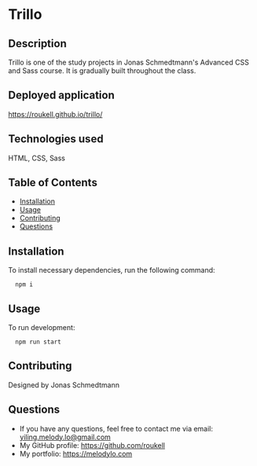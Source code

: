 # Trillo
## Description
  Trillo is one of the study projects in Jonas Schmedtmann's Advanced CSS and Sass course. 
  It is gradually built throughout the class. 

  ## Deployed application
  https://roukell.github.io/trillo/
  
  ## Technologies used
  HTML, CSS, Sass

  ## Table of Contents
  * [Installation](#Installation)
  * [Usage](#Usage)
  * [Contributing](#Contributing)
  * [Questions](#Questions)

  ## Installation
  To install necessary dependencies, run the following command:

      npm i

  ## Usage
  To run development:  

      npm run start
      
  ## Contributing
  Designed by Jonas Schmedtmann

  ## Questions
  * If you have any questions, feel free to contact me via email: yiling.melody.lo@gmail.com
  * My GitHub profile: https://github.com/roukell
  * My portfolio: https://melodylo.com